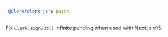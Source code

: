 ```yaml
---
'@clerk/clerk-js': patch
---
```


Fix `Clerk.signOut()` infinite pending when used with Next.js v15. 
